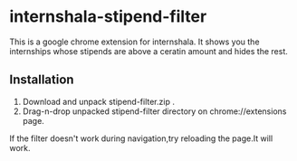 # internshala-stipend-filter

This is a google chrome extension for internshala.
It shows you the internships whose stipends are above a ceratin amount and hides the rest.

##  Installation
1. Download and unpack stipend-filter.zip .
2. Drag-n-drop unpacked stipend-filter directory on chrome://extensions page.

If the filter doesn't work during navigation,try reloading the page.It will work.
